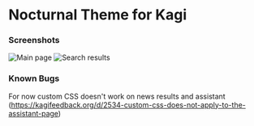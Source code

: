 # Nocturnal Theme for Kagi

### Screenshots

![Main page](http://screenshot.hostux.net/u/sqnEgC.png)
![Search results](http://screenshot.hostux.net/u/9AB9i6.png)

### Known Bugs

For now custom CSS doesn't work on news results and assistant (https://kagifeedback.org/d/2534-custom-css-does-not-apply-to-the-assistant-page)
